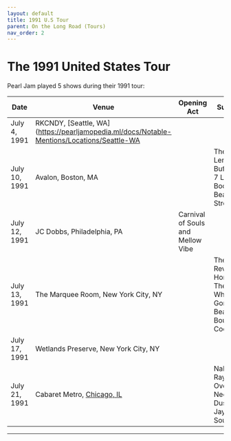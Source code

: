 ```yaml
---
layout: default
title: 1991 U.S Tour
parent: On the Long Road (Tours)
nav_order: 2
---
```


# The 1991 United States Tour

Pearl Jam played 5 shows during their 1991 tour:

| Date | Venue | Opening Act | Supporting |
| ---- | ----- | ----------- | ---------- |
| July 4, 1991 | RKCNDY, [Seattle, WA](https://pearljamopedia.ml/docs/Notable-Mentions/Locations/Seattle-WA | | 
| July 10, 1991 | Avalon, Boston, MA | | The Lemonheads, Buffalo Tom, 7 League Boots, Venus Beads, Stress
| July 12, 1991 | JC Dobbs, Philadelphia, PA | Carnival of Souls and Mellow Vibe | |
| July 13, 1991 | The Marquee Room, New York City, NY | | The Reverend Horton Heat, The Afghan Whigs, Gorilla, Beasts of Bourbon, Codeine
| July 17, 1991 | Wetlands Preserve, New York City, NY | |
| July 21, 1991 | Cabaret Metro, [Chicago, IL](https://pearljamopedia.ml/docs/Notable-Mentions/Locations/Chicago-IL) | | Naked Raygun, Urge Overkill, Ned's Atomic Dustbin, The Jayhawks, Soul Asylum

---------------------------------------------------------------------------------

